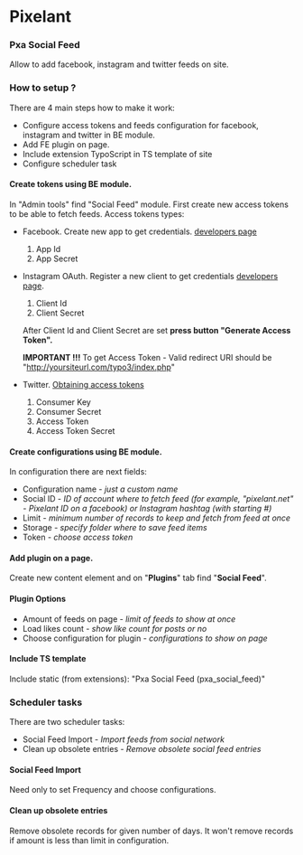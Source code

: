 # Pixelant #

### Pxa Social Feed ###

Allow to add facebook, instagram and twitter feeds on site.

### How to setup ? ###

There are 4 main steps how to make it work:

* Configure access tokens and feeds configuration for facebook, instagram and twitter in BE module.
* Add FE plugin on page.
* Include extension TypoScript in TS template of site
* Configure scheduler task

#### Create tokens using BE module. ####
In "Admin tools" find "Social Feed" module. First create new access tokens to be able to fetch feeds.
Access tokens types:

* Facebook. Create new app to get credentials. [developers page](https://developers.facebook.com/apps)

    1. App Id 
    2. App Secret

* Instagram OAuth. Register a new client to get credentials [developers page](https://www.instagram.com/developer/). 

    1. Client Id
    2. Client Secret

    After Client Id and Client Secret are set **press button "Generate Access Token".** 

    **IMPORTANT !!!** To get Access Token - Valid redirect URI should be "http://yoursiteurl.com/typo3/index.php"

* Twitter. [Obtaining access tokens](https://dev.twitter.com/oauth/overview)

    1. Consumer Key
    2. Consumer Secret
    3. Access Token
    4. Access Token Secret


#### Create configurations using BE module. ####
In configuration there are next fields:

* Configuration name - *just a custom name*
* Social ID - *ID of account where to fetch feed (for example, "pixelant.net" - Pixelant ID on a facebook) or Instagram hashtag (with starting #)*
* Limit - *minimum number of records to keep and fetch from feed at once*
* Storage - *specify folder where to save feed items*
* Token - *choose access token*

#### Add plugin on a page. ####
Create new content element and on "**Plugins**" tab find "**Social Feed**".

#### Plugin Options ####

* Amount of feeds on page - *limit of feeds to show at once*
* Load likes count - *show like count for posts or no*
* Choose configuration for plugin - *configurations to show on page*

#### Include TS template ####
Include static (from extensions): "Pxa Social Feed (pxa_social_feed)"

### Scheduler tasks ###
There are two scheduler tasks:

* Social Feed Import - *Import feeds from social network*
* Clean up obsolete entries - *Remove obsolete social feed entries*

#### Social Feed Import ####
Need only to set Frequency and choose configurations.

#### Clean up obsolete entries ####
Remove obsolete records for given number of days. It won't remove records if amount is less than limit in configuration.